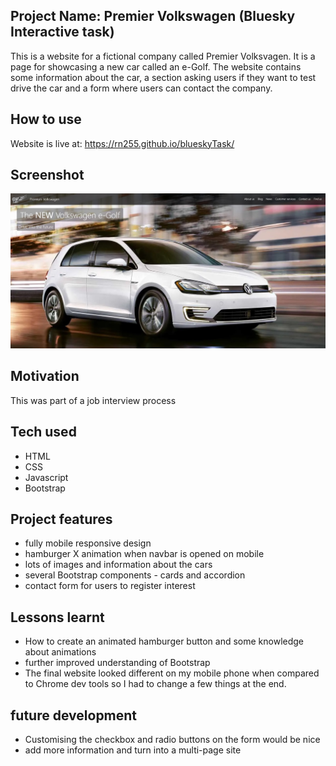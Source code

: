 ## Project Name: Premier Volkswagen (Bluesky Interactive task)  
This is a website for a fictional company called Premier Volksvagen. It is a page for showcasing a new car called an e-Golf. The website contains some information about the car, a section asking users if they want to test drive the car and a form where users can contact the company.

## How to use
Website is live at: https://rn255.github.io/blueskyTask/

## Screenshot
![Premier Volkswagen screenshot](https://github.com/RN255/bluesky-task/blob/master/images/Screenshot%202023-01-19%20144802.jpg)

## Motivation
This was part of a job interview process

## Tech used
- HTML
- CSS
- Javascript
- Bootstrap

## Project features
- fully mobile responsive design
- hamburger X animation when navbar is opened on mobile
- lots of images and information about the cars
- several Bootstrap components - cards and accordion
- contact form for users to register interest

## Lessons learnt
- How to create an animated hamburger button and some knowledge about animations
- further improved understanding of Bootstrap
- The final website looked different on my mobile phone when compared to Chrome dev tools so I had to change a few things at the end.

## future development
- Customising the checkbox and radio buttons on the form would be nice
- add more information and turn into a multi-page site
